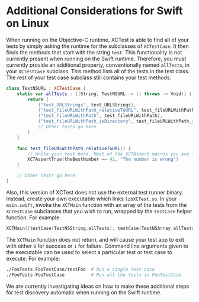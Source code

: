 # Additional Considerations for Swift on Linux

When running on the Objective-C runtime, XCTest is able to find all of your tests by simply asking the runtime for the subclasses of `XCTestCase`. It then finds the methods that start with the string `test`. This functionality is not currently present when running on the Swift runtime. Therefore, you must currently provide an additional property, conventionally named `allTests`, in your `XCTestCase` subclass. This method lists all of the tests in the test class. The rest of your test case subclass still contains your test methods.

```swift
class TestNSURL : XCTestCase {
    static var allTests : [(String, TestNSURL -> () throws -> Void)] {
        return [
            ("test_URLStrings", test_URLStrings),
            ("test_fileURLWithPath_relativeToURL", test_fileURLWithPath_relativeToURL),
            ("test_fileURLWithPath", test_fileURLWithPath),
            ("test_fileURLWithPath_isDirectory", test_fileURLWithPath_isDirectory),
            // Other tests go here
        ]
    }

    func test_fileURLWithPath_relativeToURL() {
        // Write your test here. Most of the XCTAssert macros you are familiar with are available.
        XCTAssertTrue(theBestNumber == 42, "The number is wrong")
    }

    // Other tests go here
}
```

Also, this version of XCTest does not use the external test runner binary. Instead, create your own executable which links `libXCTest.so`. In your `main.swift`, invoke the `XCTMain` function with an array of the tests from the `XCTestCase` subclasses that you wish to run, wrapped by the `testCase` helper function. For example:

```swift
XCTMain([testCase(TestNSString.allTests), testCase(TestNSArray.allTests), testCase(TestNSDictionary.allTests)])
```

The `XCTMain` function does not return, and will cause your test app to exit with either `0` for success or `1` for failure. Command line arguments given to the executable can be used to select a particular test or test case to execute. For example:

```sh
./FooTests FooTestCase/testFoo  # Run a single test case
./FooTests FooTestCase          # Run all the tests in FooTestCase
```

We are currently investigating ideas on how to make these additional steps for test discovery automatic when running on the Swift runtime.
